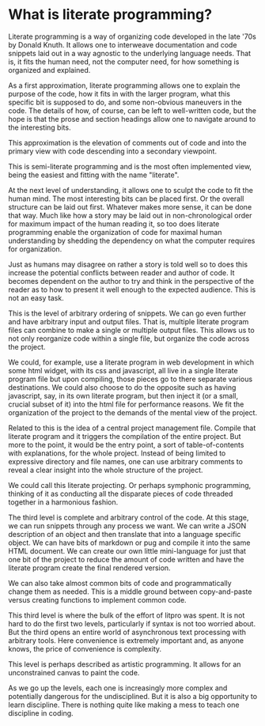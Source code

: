 # What is literate programming? 

Literate programming is a way of organizing code developed in the late '70s by
Donald Knuth. It allows one to interweave documentation and code snippets laid
out in a way agnostic to the underlying language needs. That is, it fits the
human need, not the computer need, for how something is organized and
explained. 

As a first approximation, literate programming allows one to explain the
purpose of the code, how it fits in with the larger program, what this specific
bit is supposed to do, and some non-obvious maneuvers in the code. The details
of how, of course, can be left to well-written code, but the hope is that the
prose and section headings allow one to navigate around to the interesting
bits. 

This approximation is the elevation of comments out of code and into the
primary view with code descending into a secondary viewpoint.  

This is semi-literate programming and is the most often implemented view,
being the easiest and fitting with the name "literate". 

At the next level of understanding, it allows one to sculpt the code to fit
the human mind. The most interesting bits can be placed first. Or the overall
structure can be laid out first. Whatever makes more sense, it can be done
that way. Much like how a
story may be laid out in non-chronological order for maximum impact of the
human reading it, so too does literate programming enable the organization of
code for maximal human understanding by shedding the dependency on what the
computer requires for organization. 

Just as humans may disagree on rather a story is told well so to does this increase the potential conflicts between reader and author of code. It becomes dependent on the author to try and think in the perspective of the reader as to how to present it well enough to the expected audience. This is not an easy task. 

This is the level of arbitrary ordering of snippets. We can go even further
and have arbitrary input and output files. That is, multiple literate program
files can combine to make a single or multiple output files. This allows us to
not only reorganize code within a single file, but organize the code across
the project. 

We could, for example, use a literate program in web development in which some
html widget, with its css and javascript, all live in a single literate
program file but upon compiling, those pieces go to there separate various
destinations. We could also choose to do the opposite such as having javascript,
say, in its own literate program, but then inject it (or a small, crucial
subset of it)  into the html file for performance reasons. We fit the
organization of the project to the demands of the mental view of the project. 

Related to this is the idea of a central project management file. Compile that
literate program and it triggers the compilation of the entire project. But
more to the point, it would be the entry point, a sort of table-of-contents
with explanations, for the whole project. Instead of being limited to
expressive directory and file names, one can use arbitrary comments to reveal
a clear insight into the whole structure of the project.

We could call this literate projecting. Or perhaps symphonic programming,
thinking of it as conducting all the disparate pieces of code threaded
together in a harmonious fashion.

The third level is complete and arbitrary control of the code. At this stage,
we can run snippets through any process we want. We can write a JSON
description of an object and then translate that into a language specific
object. We can have bits of markdown or pug and compile it into the same HTML
document. We can create our own little mini-language for just that one bit of
the project to reduce the amount of code written and have the literate program
create the final rendered version. 

We can also take almost common bits of code and programmatically change them
as needed. This is a middle ground between copy-and-paste versus creating
functions to implement common code.

This third level is where the bulk of the effort of litpro was spent. It is
not hard to do the first two levels, particularly if syntax is not too worried
about. But the third opens an entire world of asynchronous text processing
with arbitrary tools. Here convenience is extremely important and, as anyone
knows, the price of convenience is complexity. 

This level is perhaps described as artistic programming. It allows for an
unconstrained canvas to paint the code. 

As we go up the levels, each one is increasingly more complex and potentially
dangerous for the undisciplined. But it is also a big opportunity to learn
discipline. There is nothing quite like making a mess to teach one discipline
in coding.
